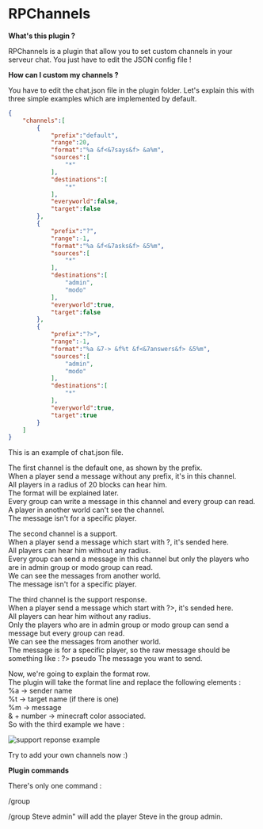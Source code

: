 # RPChannels

**What's this plugin ?**

RPChannels is a plugin that allow you to set custom channels in your serveur chat. You just have to edit the JSON config file !

**How can I custom my channels ?**

You have to edit the chat.json file in the plugin folder.
Let's explain this with three simple examples which are implemented by default.

```json
{
	"channels":[
		{
			"prefix":"default",
			"range":20,
			"format":"%a &f<&7says&f> &a%m",
			"sources":[
				"*"
			],
			"destinations":[
				"*"
			],
			"everyworld":false,
			"target":false
		},
		{
			"prefix":"?",
			"range":-1,
			"format":"%a &f<&7asks&f> &5%m",
			"sources":[
				"*"
			],
			"destinations":[
				"admin",
				"modo"
			],
			"everyworld":true,
			"target":false
		},
		{
			"prefix":"?>",
			"range":-1,
			"format":"%a &7-> &f%t &f<&7answers&f> &5%m",
			"sources":[
				"admin",
				"modo"
			],
			"destinations":[
				"*"
			],
			"everyworld":true,
			"target":true
		}
	]
}
```

This is an example of chat.json file.  
  
The first channel is the default one, as shown by the prefix.  
When a player send a message without any prefix, it's in this channel.  
All players in a radius of 20 blocks can hear him.  
The format will be explained later.  
Every group can write a message in this channel and every group can read.  
A player in another world can't see the channel.  
The message isn't for a specific player.  
  
The second channel is a support.  
When a player send a message which start with ?, it's sended here.  
All players can hear him without any radius.  
Every group can send a message in this channel but only the players who are in admin group or modo group can read.  
We can see the messages from another world.  
The message isn't for a specific player.  
  
The third channel is the support response.  
When a player send a message which start with ?>, it's sended here.  
All players can hear him without any radius.  
Only the players who are in admin group or modo group can send a message but every group can read.  
We can see the messages from another world.  
The message is for a specific player, so the raw message should be something like : ?> pseudo The message you want to send.  
  
Now, we're going to explain the format row.  
The plugin will take the format line and replace the following elements :  
%a -> sender name  
%t -> target name (if there is one)  
%m -> message  
& + number -> minecraft color associated.  
So with the third example we have :  

![support reponse example](https://image.prntscr.com/image/5vB0WGNYTja3uVjmV-tscg.png)

Try to add your own channels now :)

**Plugin commands**

There's only one command :

/group <Player> <Group>

/group Steve admin" will add the player Steve in the group admin.